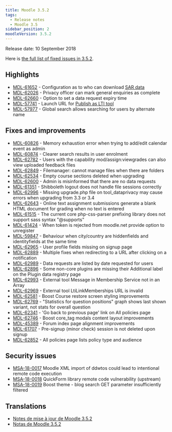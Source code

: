 ```yaml
---
title: Moodle 3.5.2
tags:
  - Release notes
  - Moodle 3.5
sidebar_position: 2
moodleVersion: 3.5.2
---
```

Release date: 10 September 2018

Here is [the full list of fixed issues in 3.5.2](https://moodle.atlassian.net/secure/IssueNavigator!executeAdvanced.jspa?jqlQuery=project+%3D+mdl+AND+resolution+%3D+fixed+AND+fixVersion+in+%28%223.5.2%22%29+ORDER+BY+priority+DESC&runQuery=true&clear=true).

## Highlights

- [MDL-61652](https://moodle.atlassian.net/browse/MDL-61652) - Configuration as to who can download [SAR data](https://docs.moodle.org/en/Data_privacy)
- [MDL-62026](https://moodle.atlassian.net/browse/MDL-62026) - Privacy officer can mark general enquiries as complete
- [MDL-62660](https://moodle.atlassian.net/browse/MDL-62660) - Option to set a data request expiry time
- [MDL-57741](https://moodle.atlassian.net/browse/MDL-57741) - Launch URL for [Publish as LTI tool](https://docs.moodle.org/en/Publish_as_LTI_tool)
- [MDL-57977](https://moodle.atlassian.net/browse/MDL-57977) - Global search allows searching for users by alternate name

## Fixes and improvements

- [MDL-60826](https://moodle.atlassian.net/browse/MDL-60826) - Memory exhaustion error when trying to add/edit calendar event as admin
- [MDL-60874](https://moodle.atlassian.net/browse/MDL-60874) - Clearer search results in user enrolment
- [MDL-62782](https://moodle.atlassian.net/browse/MDL-62782) - Users with the capability mod/assign:viewgrades can also view uploaded feedback files
- [MDL-62849](https://moodle.atlassian.net/browse/MDL-62849) - Filemanager: cannot manage files when there are folders
- [MDL-62534](https://moodle.atlassian.net/browse/MDL-62534) - Empty course sections deleted when upgrading
- [MDL-62600](https://moodle.atlassian.net/browse/MDL-62600) - Admin is misinformed that there are no data requests
- [MDL-61351](https://moodle.atlassian.net/browse/MDL-61351) - Shibboleth logout does not handle file sessions correctly
- [MDL-62996](https://moodle.atlassian.net/browse/MDL-62996) - Missing upgrade.php file on tool_dataprivacy may cause errors when upgrading from 3.3 or 3.4
- [MDL-62643](https://moodle.atlassian.net/browse/MDL-62643) - Online text assignment submissions generate a blank HTML document for grading when no text is entered
- [MDL-61515](https://moodle.atlassian.net/browse/MDL-61515) - The current core php-css-parser prefixing library does not support sass syntax "@supports"
- [MDL-61424](https://moodle.atlassian.net/browse/MDL-61424) - When token is rejected from moodle.net provide option to unregister
- [MDL-59847](https://moodle.atlassian.net/browse/MDL-59847) - Behaviour when city/country are hiddenfields and identityfields at the same time
- [MDL-62965](https://moodle.atlassian.net/browse/MDL-62965) - User profile fields missing on signup page
- [MDL-62889](https://moodle.atlassian.net/browse/MDL-62889) - Multiple fixes when redirecting to a URL after clicking on a notification
- [MDL-62989](https://moodle.atlassian.net/browse/MDL-62989) - Data requests are listed by date requested for users
- [MDL-62896](https://moodle.atlassian.net/browse/MDL-62896) - Some non-core plugins are missing their Additional label on the Plugin data registry page
- [MDL-62993](https://moodle.atlassian.net/browse/MDL-62993) - External tool Message in Membership Service not in an Array
- [MDL-62969](https://moodle.atlassian.net/browse/MDL-62969) - External tool LtiLinkMemberships URL is invalid
- [MDL-62581](https://moodle.atlassian.net/browse/MDL-62581) - Boost Course restore screen styling improvements
- [MDL-62769](https://moodle.atlassian.net/browse/MDL-62769) - "Statistics for question positions" graph shows last shown variant, not stats for overall question
- [MDL-62341](https://moodle.atlassian.net/browse/MDL-62341) - 'Go back to previous page' link on All policies page
- [MDL-62746](https://moodle.atlassian.net/browse/MDL-62746) - Boost core_tag modals content layout improvements
- [MDL-45389](https://moodle.atlassian.net/browse/MDL-45389) - Forum index page alignment improvements
- [MDL-61707](https://moodle.atlassian.net/browse/MDL-61707) - Pre-signup (minor check) session is not deleted upon signup
- [MDL-62852](https://moodle.atlassian.net/browse/MDL-62852) - All policies page lists policy type and audience

## Security issues

- [MSA-18-0017](https://moodle.org/mod/forum/discuss.php?d=376023) Moodle XML import of ddwtos could lead to intentional remote code execution
- [MSA-18-0018](https://moodle.org/mod/forum/discuss.php?d=376024) QuickForm library remote code vulnerability (upstream)
- [MSA-18-0019](https://moodle.org/mod/forum/discuss.php?d=376025) Boost theme - blog search GET parameter insufficiently filtered

## Translations

- [Notes de mise à jour de Moodle 3.5.2](https://docs.moodle.org/fr/Notes_de_mise_à_jour_de_Moodle_3.5.2)
- [Notas de Moodle 3.5.2](https://docs.moodle.org/es/Notas_de_Moodle_3.5.2)
